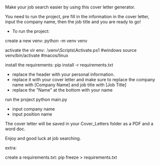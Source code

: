 Make your job search easier by using this cover letter generator.

You need to run the project, pre fill in the information in the cover letter, input the company name, then the job title and you are ready to go!

- To run the project:

create a new venv: 
    python -m venv venv

activate the vir env: 
    .\venv\Scripts\Activate.ps1 #windows
    source venv/bin/activate #macos/linux

install the requirements:
    pip install -r requirements.txt

- replace the header with your personal information.
- replace it with your cover letter and make sure to replace the company name with [Company Name] and job title with [Job Title]
- replace the "Name" at the bottom with your name

run the project
    python main.py

- input company name
- input position name

The cover letter will be saved in your Cover_Letters folder as a PDF and a word doc.

Enjoy and good luck at job searching.








extra:

create a requirements.txt:
    pip freeze > requirements.txt